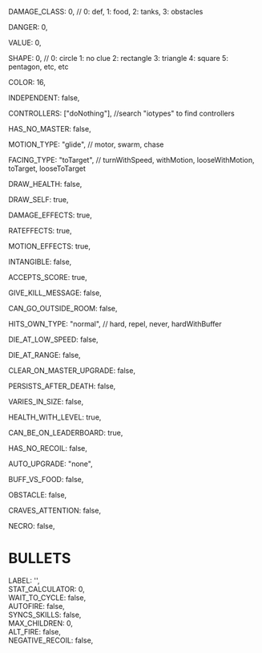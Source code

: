  DAMAGE_CLASS: 0, // 0: def, 1: food, 2: tanks, 3: obstacles
 
  DANGER: 0,
  
  VALUE: 0,
  
  SHAPE: 0, // 0: circle 1: no clue 2: rectangle 3: triangle 4: square 5: pentagon, etc, etc
  
  COLOR: 16,
  
  INDEPENDENT: false,
  
  CONTROLLERS: ["doNothing"], //search "iotypes" to find controllers
  
  HAS_NO_MASTER: false,
  
  MOTION_TYPE: "glide", // motor, swarm, chase
  
  FACING_TYPE: "toTarget", // turnWithSpeed, withMotion, looseWithMotion, toTarget, looseToTarget
  
  DRAW_HEALTH: false,
  
  DRAW_SELF: true,
  
  DAMAGE_EFFECTS: true,
  
  RATEFFECTS: true,
  
  MOTION_EFFECTS: true,
  
  
  INTANGIBLE: false,
  
  ACCEPTS_SCORE: true,
  
  GIVE_KILL_MESSAGE: false,
  
  CAN_GO_OUTSIDE_ROOM: false,
  
  HITS_OWN_TYPE: "normal", // hard, repel, never, hardWithBuffer
  
  DIE_AT_LOW_SPEED: false,
  
  DIE_AT_RANGE: false,
  
  CLEAR_ON_MASTER_UPGRADE: false,
  
  PERSISTS_AFTER_DEATH: false,
  
  VARIES_IN_SIZE: false,
  
  HEALTH_WITH_LEVEL: true,
  
  CAN_BE_ON_LEADERBOARD: true,
  
  HAS_NO_RECOIL: false,
  
  AUTO_UPGRADE: "none",
  
  BUFF_VS_FOOD: false,
  
  OBSTACLE: false,
  
  CRAVES_ATTENTION: false,
  
  NECRO: false,
  
  # BULLETS
  
  LABEL: '',                   
  STAT_CALCULATOR: 0,         
  WAIT_TO_CYCLE: false,       
  AUTOFIRE: false,            
  SYNCS_SKILLS: false,                
  MAX_CHILDREN: 0,              
  ALT_FIRE: false,            
  NEGATIVE_RECOIL: false,     